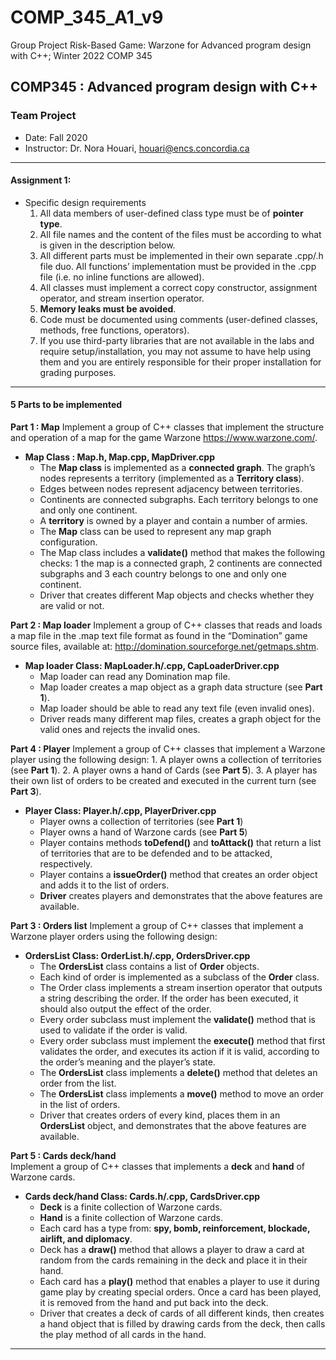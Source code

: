 # COMP_345_A1_v9
Group Project Risk-Based Game: Warzone for Advanced program design with C++; Winter 2022 COMP 345

## COMP345 : Advanced program design with C++ 

### Team Project
* Date: Fall 2020
* Instructor: Dr. Nora Houari, houari@encs.concordia.ca
---
#### Assignment 1: 
* Specific design requirements
  1. All data members of user-defined class type must be of **pointer type**.
  2. All file names and the content of the files must be according to what is given in the description below.
  3. All different parts must be implemented in their own separate .cpp/.h file duo. All functions’ implementation must be provided in the .cpp file 
    (i.e. no inline functions are allowed).
  4. All classes must implement a correct copy constructor, assignment operator, and stream insertion operator.
  5. **Memory leaks must be avoided**.
  6. Code must be documented using comments (user-defined classes, methods, free functions, operators).
  7. If you use third-party libraries that are not available in the labs and require setup/installation, you may not assume to have help using them 
     and you are entirely responsible for their proper installation for grading purposes.
---
#### 5 Parts to be implemented
 **Part 1 : Map**
  Implement a group of C++ classes that implement the structure and operation of a map for the game Warzone https://www.warzone.com/.
*  **Map Class : Map.h, Map.cpp, MapDriver.cpp**                                                                            
    - The **Map class** is implemented as a **connected graph**. The graph’s nodes represents a territory (implemented as a **Territory class**). 
    - Edges between nodes represent adjacency between territories.
    - Continents are connected subgraphs. Each territory belongs to one and only one continent.                                                         
    - A **territory** is owned by a player and contain a number of armies.                                      
    - The **Map** class can be used to represent any map graph configuration.                                      
    - The Map class includes a **validate()** method that makes the following checks: 
        1 the map is a connected graph,
        2 continents are connected subgraphs and
        3 each country belongs to one and only one continent.
    - Driver that creates different Map objects and checks whether they are valid or not.
  
 **Part 2 : Map loader**
    Implement a group of C++ classes that reads and loads a map file in the .map text file format as found in the “Domination” game source files, available at: http://domination.sourceforge.net/getmaps.shtm.
* **Map loader Class: MapLoader.h/.cpp, CapLoaderDriver.cpp**    
  - Map loader can read any Domination map file.
  - Map loader creates a map object as a graph data structure (see **Part 1**).
  - Map loader should be able to read any text file (even invalid ones).
  - Driver reads many different map files, creates a graph object for the valid ones and rejects the invalid ones.

 **Part 4 : Player**
    Implement a group of C++ classes that implement a Warzone player using the following design: 
    1. A player owns a collection of territories (see **Part 1**).
    2. A player owns a hand of Cards (see **Part 5**). 
    3. A player has their own list of orders to be created and executed in the current turn (see **Part 3**).
* **Player Class: Player.h/.cpp, PlayerDriver.cpp**   
    - Player owns a collection of territories (see **Part 1**)
    - Player owns a hand of Warzone cards (see **Part 5**)
    - Player contains methods **toDefend()** and **toAttack()** that return a list of territories that are to be defended and to be attacked, respectively.
    - Player contains a **issueOrder()** method that creates an order object and adds it to the list of orders.
    - **Driver** creates players and demonstrates that the above features are available.
 
 **Part 3 : Orders list**
    Implement a group of C++ classes that implement a Warzone player orders using the following design:
 * **OrdersList Class: OrderList.h/.cpp, OrdersDriver.cpp**       
    - The **OrdersList** class contains a list of **Order** objects.
    - Each kind of order is implemented as a subclass of the **Order** class.
    - The Order class implements a stream insertion operator that outputs a string describing the order. If the order has been executed, it should also output the effect of the order.
    - Every order subclass must implement the **validate()** method that is used to validate if the order is valid.
    - Every order subclass must implement the **execute()** method that first validates the order, and executes its action if it is valid, according to the order’s meaning and the player’s state.
    - The **OrdersList** class implements a **delete()** method that deletes an order from the list.
    - The **OrdersList** class implements a **move()** method to move an order in the list of orders.
    - Driver that creates orders of every kind, places them in an **OrdersList** object, and demonstrates that the above features are available.
    
 **Part 5 : Cards deck/hand**  
  Implement a group of C++ classes that implements a **deck** and **hand** of Warzone cards.
* **Cards deck/hand Class: Cards.h/.cpp, CardsDriver.cpp**  
  - **Deck** is a finite collection of Warzone cards.
  - **Hand** is a finite collection of Warzone cards.
  - Each card has a type from: **spy, bomb, reinforcement, blockade, airlift, and diplomacy**.
  - Deck has a **draw()** method that allows a player to draw a card at random from the cards remaining in the deck and place it in their hand.
  - Each card has a **play()** method that enables a player to use it during game play by creating special orders. Once a card has been played, it is removed from the hand and put back into the deck.
  - Driver that creates a deck of cards of all different kinds, then creates a hand object that is filled by drawing cards from the deck, then calls the play method of all cards in the hand.
---
